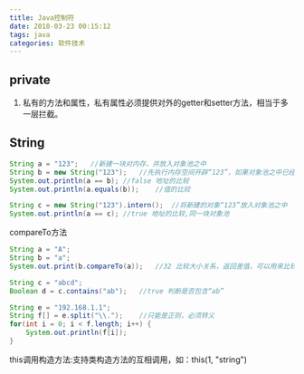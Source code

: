 ```yaml
---
title: Java控制符
date: 2018-03-23 00:15:12
tags: java
categories: 软件技术
---
```


## private

1. 私有的方法和属性，私有属性必须提供对外的getter和setter方法，相当于多一层拦截。

## String

``` java
String a = "123";   //新建一块对内存，并放入对象池之中
String b = new String("123");   //先执行内存空间开辟“123”，如果对象池之中已经存在则直接使用，然后执行new，有开辟一块新的堆内存存放“123”，原来的“123”变成垃圾
System.out.println(a == b); //false 地址的比较
System.out.println(a.equals(b));    //值的比较

String c = new String("123").intern();  //将新建的对象“123”放入对象池之中
System.out.println(a == c); //true 地址的比较,同一块对象池
```

compareTo方法

``` java
String a = "A";
String b = "a";
System.out.print(b.compareTo(a));   //32 比较大小关系，返回差值，可以用来比较中文

String c = "abcd";
Boolean d = c.contains("ab");   //true 判断是否包含“ab”

String e = "192.168.1.1";
String f[] = e.split("\\.");    //只能是正则，必须转义
for(int i = 0; i < f.length; i++) {
    System.out.println(f[i]);
}
```

this调用构造方法:支持类构造方法的互相调用，如：this(1, "string")